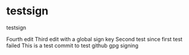 # testsign
testsign

Fourth edit
Third edit with a global sign key
Second test since first test failed
This is a test commit to test github gpg signing 
